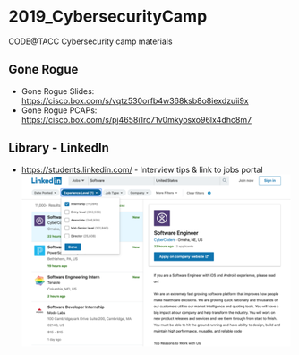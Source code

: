 # 2019_CybersecurityCamp
CODE@TACC Cybersecurity camp materials

## Gone Rogue
* Gone Rogue Slides: https://cisco.box.com/s/vqtz530orfb4w368ksb8o8iexdzuii9x
* Gone Rogue PCAPs: https://cisco.box.com/s/pj4658i1rc71v0mkyosxo96lx4dhc8m7

## Library - LinkedIn
* https://students.linkedin.com/ - Interview tips & link to jobs portal
![student internship screenshot](linkedin-internships.png)

